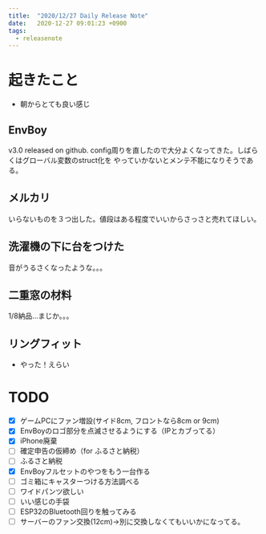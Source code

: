 ```yaml
---
title:  "2020/12/27 Daily Release Note"
date:   2020-12-27 09:01:23 +0900
tags:
  - releasenote
---
```

# 起きたこと

* 朝からとても良い感じ

## EnvBoy

v3.0 released on github.
config周りを直したので大分よくなってきた。しばらくはグローバル変数のstruct化を
やっていかないとメンテ不能になりそうである。

## メルカリ

いらないものを３つ出した。値段はある程度でいいからさっさと売れてほしい。

## 洗濯機の下に台をつけた

音がうるさくなったような。。。

## 二重窓の材料

1/8納品…まじか。。。

## リングフィット

* やった！えらい

# TODO 

- [x] ゲームPCにファン増設(サイド8cm, フロントなら8cm or 9cm)
- [x] EnvBoyのロゴ部分を点滅させるようにする（IPとカブってる）
- [x] iPhone廃棄
- [ ] 確定申告の仮締め（for ふるさと納税）
- [ ] ふるさと納税
- [x] EnvBoyフルセットのやつをもう一台作る
- [ ] ゴミ箱にキャスターつける方法調べる
- [ ] ワイドパンツ欲しい
- [ ] いい感じの手袋
- [ ] ESP32のBluetooth回りを触ってみる
- [ ] サーバーのファン交換(12cm)→別に交換しなくてもいいかになってる。
